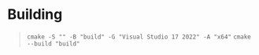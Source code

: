 # Building

> `cmake -S "" -B "build" -G "Visual Studio 17 2022" -A "x64"`
> `cmake --build "build"`